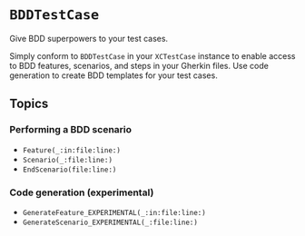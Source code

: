 # ``BDDTestCase``

Give BDD superpowers to your test cases.

Simply conform to ``BDDTestCase`` in your `XCTestCase` instance to enable access to BDD features, scenarios, and steps in your Gherkin files.
Use code generation to create BDD templates for your test cases.

## Topics

### Performing a BDD scenario

- ``Feature(_:in:file:line:)``
- ``Scenario(_:file:line:)``
- ``EndScenario(file:line:)``

### Code generation (experimental)

- ``GenerateFeature_EXPERIMENTAL(_:in:file:line:)``
- ``GenerateScenario_EXPERIMENTAL(_:file:line:)``
